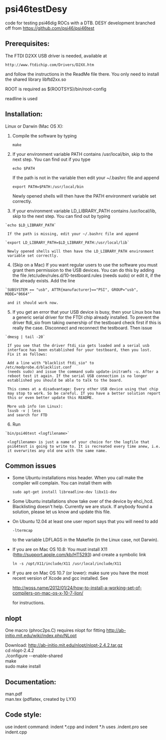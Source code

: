 
<!--- markdown file, gets converted into html,
      see http://en.wikipedia.org/wiki/Markdown) -->

psi46testDesy
=============

code for testing psi46dig ROCs with a DTB.
DESY development branched off from
https://github.com/psi46/psi46test

Prerequisites:
--------------

The FTDI D2XX USB driver is needed, available at

    http://www.ftdichip.com/Drivers/D2XX.htm

and follow the instructions in the ReadMe file there.
You only need to install the shared library libftd2xx.so

ROOT is required as $(ROOTSYS)/bin/root-config

readline is used


Installation:
-------------

Linux or Darwin (Mac OS X):

  1. Compile the software by typing

	   `make` 


  2. If your environment variable PATH contains /usr/local/bin, skip to the
     next step. You can find out if you type

	 `echo $PATH`

     If the path is not in the variable then edit your ~/.bashrc file and
     append

	 `export PATH=$PATH:/usr/local/bin`

     Newly opened shells will then have the PATH environment variable set
     correctly.


  3. If your environment variable LD_LIBRARY_PATH contains /usr/local/lib,
     skip to the next step. You can find out by typing

	`echo $LD_LIBRARY_PATH`

     If the path is missing, edit your ~/.bashrc file and append

	`export LD_LIBRARY_PATH=$LD_LIBRARY_PATH:/usr/local/lib`

     Newly opened shells will then have the LD_LIBRARY_PATH environment
     variable set correctly.


  4. (Skip on a Mac)
     If you want regular users to use the software you must grant them
     permission to the USB devices. You can do this by adding the file
     /etc/udev/rules.d/10-testboard.rules (needs sudo) or edit it, if the
     file already exists. Add the line

	`SUBSYSTEM == "usb", ATTR{manufacturer}=="PSI", GROUP="usb", MODE="0664"`

     and it should work now.


  5. If you get an error that your USB device is busy, then your Linux
     box has a generic serial driver for the FTDI chip already installed. 
     To prevent the driver ftdi_sio from taking ownership of the testboard
     check first if this is really the case. Disconnect and reconnect 
     the testboard. Then issue

	`dmesg | tail -20`

     If you see that the driver ftdi_sio gets loaded and a serial usb 
     interface has been established for your testboard, then you lost.
     Fix it as follows:

     Add a line with "blacklist ftdi_sio" to /etc/modprobe.d/blacklist.conf
     (needs sudo) and issue the command sudo update-initramfs -u. After a 
     reboot test it again. If the serial USB connection is no longer 
     established you should be able to talk to the board.

     This comes at a disadvantage: Every other USB device using that chip
     may stop to work. So be careful. If you have a better solution report
     this or even better update this README.

     More usb info (on Linux):
     lsusb -v | less
     and search for FTD


  6. Run

	`bin/psi46test <logfilename>`

     <logfilename> is just a name of your choice for the logfile that 
     psi64test is going to write to. It is recreated every time anew, i.e.
     it overwrites any old one with the same name.

Common issues
-------------

  * Some Ubuntu installations miss header. When you call make the compiler
    will complain. You can install them with

	`sudo apt-get install libreadline-dev libx11-dev`


  * Some Ubuntu installations show take over of the device by ehci_hcd. 
    Blacklisting doesn't help. Currently we are stuck. If anybody found
    a solution, please let us know and update this file.

  * On Ubuntu 12.04 at least one user report says that you will need to add

	`-ltermcap`

    to the variable LDFLAGS in the Makefile (in the Linux case, not Darwin).

  * If you are on Mac OS 10.8:
    You must install X11 (http://support.apple.com/kb/HT5293) and create
    a symbolic link
    
	`ln -s /opt/X11/include/X11 /usr/local/include/X11`

  * If you are on Mac OS 10.7 (or lower):
    make sure you have the most recent version of Xcode and gcc installed.
    See
    
	http://woss.name/2012/01/24/how-to-install-a-working-set-of-compilers-on-mac-os-x-10-7-lion/
	
    for instructions.


nlopt
-----

One macro (phroc2ps.C) requires nlopt for fitting
http://ab-initio.mit.edu/wiki/index.php/NLopt

Download:
http://ab-initio.mit.edu/nlopt/nlopt-2.4.2.tar.gz  
cd nlopt-2.4.2  
./configure --enable-shared  
make  
sudo make install


Documentation:
--------------

man.pdf  
man.tex (pdflatex, created by LYX)


Code style:
-----------

use indent command: indent *.cpp and indent *.h
uses .indent.pro
see indent.cpp
